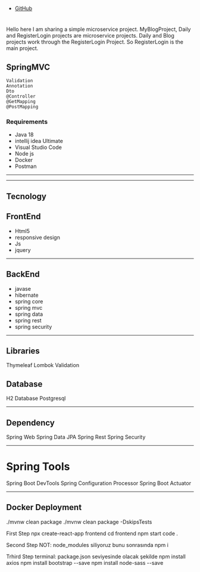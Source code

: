 # 
* [GitHub](https://github.com/BerkinBilgc/MyBlogProject)

# 
Hello here I am sharing a simple microservice project.
MyBlogProject, Daily and RegisterLogin projects are microservice projects.
Daily and Blog projects work through the RegisterLogin Project. So RegisterLogin is the main project.

## SpringMVC
```shell
Validation
Annotation
Dto
@Controller
@GetMapping
@PostMapping
```


### Requirements
- Java 18
- intellij idea Ultimate 
- Visual Studio Code
- Node js
- Docker
- Postman
---

---

## Tecnology

## FrontEnd
- Html5
- responsive design
- Js
- jquery
---

## BackEnd
* javase
* hibernate
* spring core
* spring mvc
* spring data
* spring rest
* spring security

---

## Libraries
Thymeleaf
Lombok
Validation

## Database
H2 Database
Postgresql

---
## Dependency
Spring Web
Spring Data JPA
Spring Rest
Spring Security

---
# Spring Tools
Spring Boot DevTools
Spring Configuration Processor
Spring Boot Actuator

---

## Docker Deployment
./mvnw clean package 
./mvnw clean package -DskipsTests



First Step
npx create-react-app frontend
cd frontend
npm start
code .

Second Step
NOT: node_modules siliyoruz bunu sonrasında 
npm i

Trhird Step
terminal: package.json seviyesinde olacak şekilde
npm install axios
npm install bootstrap --save
npm install node-sass --save


